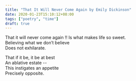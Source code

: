 ```yaml
---
title: "That It Will Never Come Again by Emily Dickinson"
date: 2020-01-23T15:10:12+08:00
tags: ["poetry", "time"]
draft: true
---
```

That it will never come again  !!
Is what makes life so sweet.  
Believing what we don’t believe  
Does not exhilarate.

That if it be, it be at best  
An ablative estate --  
This instigates an appetite  
Precisely opposite.
